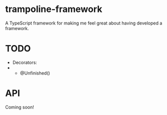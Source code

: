 # trampoline-framework
A TypeScript framework for making me feel great about having developed a framework.

# TODO

* Decorators:
* - @Unfinished()

# API
Coming soon!
